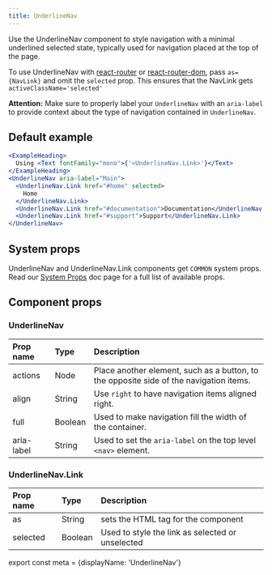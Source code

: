 ```yaml
---
title: UnderlineNav
---
```


Use the UnderlineNav component to style navigation with a minimal underlined selected state, typically used for navigation placed at the top of the page.

To use UnderlineNav with [react-router](https://github.com/ReactTraining/react-router) or
[react-router-dom](https://www.npmjs.com/package/react-router-dom), pass
```as={NavLink}``` and omit the ```selected``` prop.
This ensures that the NavLink gets ```activeClassName='selected'```

**Attention:** Make sure to properly label your `UnderlineNav` with an `aria-label` to provide context about the type of navigation contained in `UnderlineNav`.

## Default example

```.jsx
<ExampleHeading>
  Using <Text fontFamily="mono">{'<UnderlineNav.Link>'}</Text>
</ExampleHeading>
<UnderlineNav aria-label="Main">
  <UnderlineNav.Link href="#home" selected>
    Home
  </UnderlineNav.Link>
  <UnderlineNav.Link href="#documentation">Documentation</UnderlineNav.Link>
  <UnderlineNav.Link href="#support">Support</UnderlineNav.Link>
</UnderlineNav>
```

## System props

UnderlineNav and UnderlineNav.Link components get `COMMON` system props. Read our [System Props](/components/docs/system-props) doc page for a full list of available props.


## Component props

### UnderlineNav
| Prop name | Type | Description |
| :- | :- | :- |
| actions | Node | Place another element, such as a button, to the opposite side of the navigation items.|
| align | String | Use `right` to have navigation items aligned right. |
| full | Boolean | Used to make navigation fill the width of the container. |
| aria-label | String | Used to set the `aria-label` on the top level `<nav>` element. |

### UnderlineNav.Link
| Prop name | Type | Description |
| :- | :- | :- |
| as | String | sets the HTML tag for the component|
| selected | Boolean | Used to style the link as selected or unselected |

export const meta = {displayName: 'UnderlineNav'}
